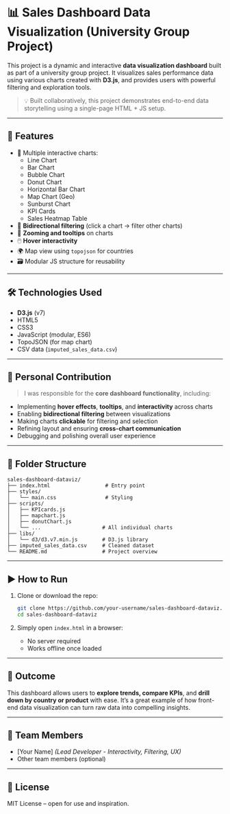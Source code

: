 
# 📊 Sales Dashboard Data Visualization (University Group Project)

This project is a dynamic and interactive **data visualization dashboard** built as part of a university group project. It visualizes sales performance data using various charts created with **D3.js**, and provides users with powerful filtering and exploration tools.

> 💡 Built collaboratively, this project demonstrates end-to-end data storytelling using a single-page HTML + JS setup.

---

## 🚀 Features

- 📌 Multiple interactive charts:
  - Line Chart
  - Bar Chart
  - Bubble Chart
  - Donut Chart
  - Horizontal Bar Chart
  - Map Chart (Geo)
  - Sunburst Chart
  - KPI Cards
  - Sales Heatmap Table
- 🔁 **Bidirectional filtering** (click a chart → filter other charts)
- 🧭 **Zooming and tooltips** on charts
- 🖱️ **Hover interactivity**
- 🌍 Map view using `topojson` for countries
- 🗃️ Modular JS structure for reusability

---

## 🛠️ Technologies Used

- **D3.js** (v7)
- HTML5
- CSS3
- JavaScript (modular, ES6)
- TopoJSON (for map chart)
- CSV data (`imputed_sales_data.csv`)

---

## 🧠 Personal Contribution

> I was responsible for the **core dashboard functionality**, including:

- Implementing **hover effects**, **tooltips**, and **interactivity** across charts
- Enabling **bidirectional filtering** between visualizations
- Making charts **clickable** for filtering and selection
- Refining layout and ensuring **cross-chart communication**
- Debugging and polishing overall user experience

---

## 📁 Folder Structure

```
sales-dashboard-dataviz/
├── index.html                  # Entry point
├── styles/
│   └── main.css                # Styling
├── scripts/
│   ├── KPIcards.js
│   ├── mapchart.js
│   ├── donutChart.js
│   └── ...                    # All individual charts
├── libs/
│   └── d3/d3.v7.min.js        # D3.js library
├── imputed_sales_data.csv     # Cleaned dataset
└── README.md                  # Project overview
```

---

## ▶️ How to Run

1. Clone or download the repo:
   ```bash
   git clone https://github.com/your-username/sales-dashboard-dataviz.git
   cd sales-dashboard-dataviz
   ```

2. Simply open `index.html` in a browser:
   - No server required
   - Works offline once loaded

---

## 🏁 Outcome

This dashboard allows users to **explore trends, compare KPIs**, and **drill down by country or product** with ease. It’s a great example of how front-end data visualization can turn raw data into compelling insights.

---

## 👥 Team Members

- [Your Name] *(Lead Developer - Interactivity, Filtering, UX)*
- Other team members (optional)

---

## 🪪 License

MIT License – open for use and inspiration.
